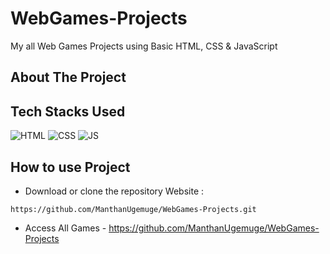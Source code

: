 # WebGames-Projects
My all Web Games Projects using Basic HTML, CSS &amp; JavaScript

## About The Project


## Tech Stacks Used


![HTML](https://img.shields.io/badge/html5%20-%23E34F26.svg?&style=for-the-badge&logo=html5&logoColor=white)
![CSS](https://img.shields.io/badge/css3%20-%231572B6.svg?&style=for-the-badge&logo=css3&logoColor=white)
![JS](https://img.shields.io/badge/javascript%20-%23323330.svg?&style=for-the-badge&logo=javascript&logoColor=%23F7DF1E)

## How to use Project


- Download or clone the repository Website : 

```
https://github.com/ManthanUgemuge/WebGames-Projects.git
```
- Access All Games - https://github.com/ManthanUgemuge/WebGames-Projects
